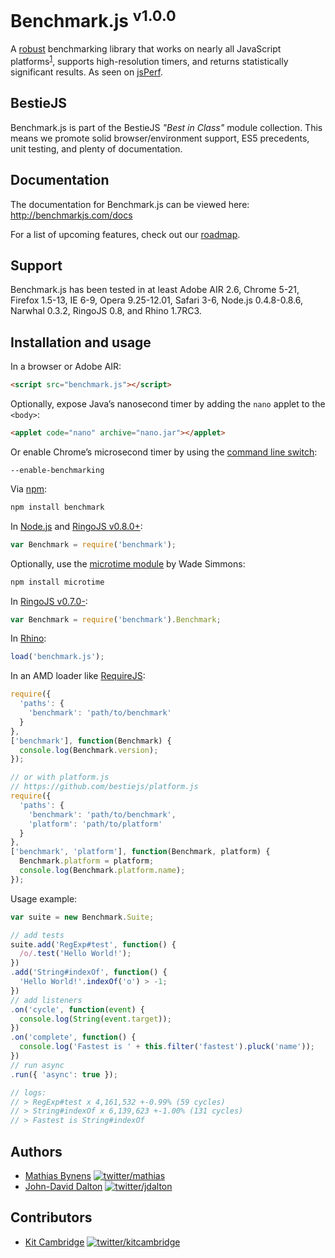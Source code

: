 # Benchmark.js <sup>v1.0.0</sup>

A [robust](http://calendar.perfplanet.com/2010/bulletproof-javascript-benchmarks/ "Bulletproof JavaScript benchmarks") benchmarking library that works on nearly all JavaScript platforms<sup><a name="fnref1" href="#fn1">1</a></sup>, supports high-resolution timers, and returns statistically significant results. As seen on [jsPerf](http://jsperf.com/).

## BestieJS

Benchmark.js is part of the BestieJS *"Best in Class"* module collection. This means we promote solid browser/environment support, ES5 precedents, unit testing, and plenty of documentation.

## Documentation

The documentation for Benchmark.js can be viewed here: <http://benchmarkjs.com/docs>

For a list of upcoming features, check out our [roadmap](https://github.com/bestiejs/benchmark.js/wiki/Roadmap).

## Support

Benchmark.js has been tested in at least Adobe AIR 2.6, Chrome 5-21, Firefox 1.5-13, IE 6-9, Opera 9.25-12.01, Safari 3-6, Node.js 0.4.8-0.8.6, Narwhal 0.3.2, RingoJS 0.8, and Rhino 1.7RC3.

## Installation and usage

In a browser or Adobe AIR:

~~~ html
<script src="benchmark.js"></script>
~~~

Optionally, expose Java’s nanosecond timer by adding the `nano` applet to the `<body>`:

~~~ html
<applet code="nano" archive="nano.jar"></applet>
~~~

Or enable Chrome’s microsecond timer by using the [command line switch](http://peter.sh/experiments/chromium-command-line-switches/#enable-benchmarking):

    --enable-benchmarking

Via [npm](http://npmjs.org/):

~~~ bash
npm install benchmark
~~~

In [Node.js](http://nodejs.org/) and [RingoJS v0.8.0+](http://ringojs.org/):

~~~ js
var Benchmark = require('benchmark');
~~~

Optionally, use the [microtime module](https://github.com/wadey/node-microtime) by Wade Simmons:

~~~ bash
npm install microtime
~~~

In [RingoJS v0.7.0-](http://ringojs.org/):

~~~ js
var Benchmark = require('benchmark').Benchmark;
~~~

In [Rhino](http://www.mozilla.org/rhino/):

~~~ js
load('benchmark.js');
~~~

In an AMD loader like [RequireJS](http://requirejs.org/):

~~~ js
require({
  'paths': {
    'benchmark': 'path/to/benchmark'
  }
},
['benchmark'], function(Benchmark) {
  console.log(Benchmark.version);
});

// or with platform.js
// https://github.com/bestiejs/platform.js
require({
  'paths': {
    'benchmark': 'path/to/benchmark',
    'platform': 'path/to/platform'
  }
},
['benchmark', 'platform'], function(Benchmark, platform) {
  Benchmark.platform = platform;
  console.log(Benchmark.platform.name);
});
~~~

Usage example:

~~~ js
var suite = new Benchmark.Suite;

// add tests
suite.add('RegExp#test', function() {
  /o/.test('Hello World!');
})
.add('String#indexOf', function() {
  'Hello World!'.indexOf('o') > -1;
})
// add listeners
.on('cycle', function(event) {
  console.log(String(event.target));
})
.on('complete', function() {
  console.log('Fastest is ' + this.filter('fastest').pluck('name'));
})
// run async
.run({ 'async': true });

// logs:
// > RegExp#test x 4,161,532 +-0.99% (59 cycles)
// > String#indexOf x 6,139,623 +-1.00% (131 cycles)
// > Fastest is String#indexOf
~~~

## Authors

* [Mathias Bynens](http://mathiasbynens.be/)
  [![twitter/mathias](http://gravatar.com/avatar/24e08a9ea84deb17ae121074d0f17125?s=70)](https://twitter.com/mathias "Follow @mathias on Twitter")
* [John-David Dalton](http://allyoucanleet.com/)
  [![twitter/jdalton](http://gravatar.com/avatar/299a3d891ff1920b69c364d061007043?s=70)](https://twitter.com/jdalton "Follow @jdalton on Twitter")

## Contributors

* [Kit Cambridge](http://kitcambridge.github.com/)
  [![twitter/kitcambridge](http://gravatar.com/avatar/6662a1d02f351b5ef2f8b4d815804661?s=70)](https://twitter.com/kitcambridge "Follow @kitcambridge on Twitter")
